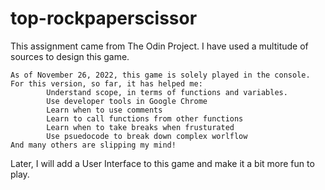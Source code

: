 # top-rockpaperscissor
This assignment came from The Odin Project. I have used a multitude of sources to design this game.

    As of November 26, 2022, this game is solely played in the console. For this version, so far, it has helped me:
            Understand scope, in terms of functions and variables.
            Use developer tools in Google Chrome
            Learn when to use comments
            Learn to call functions from other functions
            Learn when to take breaks when frusturated
            Use psuedocode to break down complex worlflow
    And many others are slipping my mind!

Later, I will add a User Interface to this game and make it a bit more fun to play. 